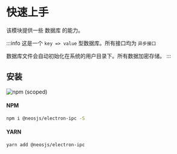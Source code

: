 # 快速上手

该模块提供一些 数据库 的能力。


:::info
这是一个 `key => value` 型数据库。所有接口均为 `异步接口`

数据库文件会自动初始化在系统的用户目录下。所有数据加密存储。
:::


## 安装
![npm (scoped)](https://img.shields.io/npm/v/@neosjs/electron-ipc)
#### NPM
```sh
npm i @neosjs/electron-ipc -S
```
#### YARN
```sh
yarn add @neosjs/electron-ipc
```

